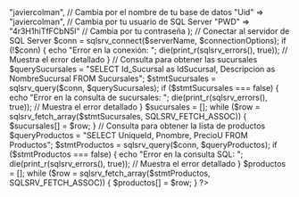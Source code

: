 <?php
// Conexión a la base de datos
$serverName = "data.ingesoft.com.py"; // Cambia según tu servidor
$connectionOptions = array(
    "Database" => "javiercolman", // Cambia por el nombre de tu base de datos
    "Uid" => "javiercolman", // Cambia por tu usuario de SQL Server
    "PWD" => "4r3H1hiTfFCbN5l" // Cambia por tu contraseña
);

// Conectar al servidor de SQL Server
$conn = sqlsrv_connect($serverName, $connectionOptions);

if (!$conn) {
    echo "Error en la conexión: ";
    die(print_r(sqlsrv_errors(), true));  // Muestra el error detallado
}

// Consulta para obtener las sucursales
$querySucursales = "SELECT Id_Sucursal as IdSucursal, Descripcion as NombreSucursal FROM Sucursales";
$stmtSucursales = sqlsrv_query($conn, $querySucursales);

if ($stmtSucursales === false) {
    echo "Error en la consulta de sucursales: ";
    die(print_r(sqlsrv_errors(), true));  // Muestra el error detallado
}

$sucursales = [];
while ($row = sqlsrv_fetch_array($stmtSucursales, SQLSRV_FETCH_ASSOC)) {
    $sucursales[] = $row;
}

// Consulta para obtener la lista de productos
$queryProductos = "SELECT UniqueId, Pnombre, PrecioU FROM Productos";
$stmtProductos = sqlsrv_query($conn, $queryProductos);

if ($stmtProductos === false) {
    echo "Error en la consulta SQL: ";
    die(print_r(sqlsrv_errors(), true));  // Muestra el error detallado
}

$productos = [];
while ($row = sqlsrv_fetch_array($stmtProductos, SQLSRV_FETCH_ASSOC)) {
    $productos[] = $row;
}
?>

<!DOCTYPE html>
<html lang="es">
<head>
    <meta charset="UTF-8">
    <meta name="viewport" content="width=device-width, initial-scale=1.0">
    <title>Formulario de Carga de Productos</title>
    <script>
        // Función para calcular las columnas y el totalizador
        function calcularVenta(index) {
            var entrada = parseFloat(document.getElementById('entrada' + index).value) || 0;
            var recarga = parseFloat(document.getElementById('recarga' + index).value) || 0;
            var averiado = parseFloat(document.getElementById('averiado' + index).value) || 0;
            var cierre = parseFloat(document.getElementById('cierre' + index).value) || 0;

            // Cálculo de la columna "Venta"
            var venta = entrada + recarga - averiado - cierre;
            document.getElementById('venta' + index).value = venta;

            // Cálculo de la columna "Venta * Precio"
            var precioVenta = parseFloat(document.getElementById('precio_venta' + index).value) || 0;
            var total = venta * precioVenta;
            document.getElementById('total' + index).value = total;

            // Calcular el total acumulado
            actualizarTotalizador();
        }

        // Función para actualizar el totalizador de la columna Total
		function actualizarTotalizador() {
			var totalizador = 0;
			var totalInputs = document.querySelectorAll('input[id^="total"]');
			
			totalInputs.forEach(function(input) {
				totalizador += parseFloat(input.value) || 0;
			});
			
			// Formatear el totalizador con separador de miles
			var totalConSeparador = totalizador.toLocaleString('es-ES', { minimumFractionDigits: 2, maximumFractionDigits: 2 });
			
			document.getElementById('totalizador').innerText = 'Total: ' + totalConSeparador;
		}


        // Función para limpiar los campos editables
        function limpiarCampos() {
            let confirmar = confirm("¿Estás seguro de refrescar todos los campos?");
            if (confirmar) {
                location.reload();  // Refrescar la página
            }
        }
    </script>
    <style>
        body {
            background-color: #f8f9fa;
            font-family: 'Arial', sans-serif;
        }

        .container {
            margin-top: 50px;
            padding: 30px;
            background-color: #fff;
            border-radius: 10px;
            box-shadow: 0 4px 8px rgba(0, 0, 0, 0.1);
        }

        h2 {
            text-align: center;
            color: #343a40;
            margin-bottom: 30px;
        }

        table {
            width: 100%;
            border-collapse: collapse;
        }

        th, td {
            padding: 10px;
            text-align: center;
            border: 1px solid #ddd;
        }

        th {
            background-color: #f39c12; /* Mostaza */
            color: white;
        }

        td input {
            width: 100%;
            padding: 5px;
            font-size: 14px;
            border: 1px solid #ddd;
            border-radius: 5px;
        }

        td input[readonly] {
            background-color: #f0f0f0;
        }

        td input:focus {
            outline: none;
            border-color: #007bff;
        }

        button {
            background-color: #f39c12; /* Mostaza */
            color: white;
            padding: 10px 20px;
            font-size: 16px;
            border: none;
            border-radius: 5px;
            cursor: pointer;
            width: 100%;
            margin-top: 20px;
        }

        button:hover {
            background-color: #e67e22; /* Naranja */
        }

        .limpiar-btn {
            background-color: #e74c3c; /* Rojo */
            color: white;
            padding: 10px 20px;
            font-size: 16px;
            border: none;
            border-radius: 5px;
            cursor: pointer;
            margin-bottom: 20px;
        }

        .limpiar-btn:hover {
            background-color: #c0392b; /* Rojo oscuro */
        }

        .totalizador {
            font-size: 24px;
            font-weight: bold;
            text-align: right;
            margin-top: 20px;
        }
    </style>
</head>
<body>

<div class="container">
    <h2>BIENVENIDO</h2>
	<h2>FORMULARIO DE PRODUCTOS</h2>

    <!-- Combos para seleccionar sucursal y turno -->
    <form action="guardar_datos.php" method="POST">
        <label for="sucursal">SUCURSALES:</label>
        <select id="sucursal" name="sucursal" required>
            <option value="">SELECCIONA UNA SUCURSAL:</option>
            <?php foreach ($sucursales as $sucursal): ?>
                <option value="<?= $sucursal['IdSucursal'] ?>"><?= $sucursal['NombreSucursal'] ?></option>
            <?php endforeach; ?>
        </select>

        <label for="turno">TURNO:</label>
        <select id="turno" name="turno" required>
            <option value="mañana">MAÑANA</option>
            <option value="tarde">TARDE</option>
        </select>

        <br><br>

        <!-- Botón para limpiar campos editables -->
        <button type="button" class="limpiar-btn" onclick="limpiarCampos()">Limpiar Campos</button>

        <table>
            <thead>
                <tr>
                    <th>UniqueId</th>
                    <th>Producto</th>
                    <th>Precio Venta</th>
                    <th>Entrada</th>
                    <th>Recarga</th>
                    <th>Averiado</th>
                    <th>Cierre</th>
                    <th>Venta</th>
                    <th>Total</th>
                </tr>
            </thead>
            <tbody>
                <?php
                // Mostrar productos en el formulario
                if (isset($productos) && is_array($productos)) {
                    foreach ($productos as $index => $producto) {
                        echo "<tr>";
                        echo "<td>{$producto['UniqueId']}</td>"; // UniqueId
                        echo "<td>{$producto['Pnombre']}</td>"; // Nombre del Producto
                        echo "<td><input type='number' id='precio_venta{$index}' value='{$producto['PrecioU']}' readonly></td>"; // Precio Venta
                        echo "<td><input type='number' id='entrada{$index}' name='entrada[{$producto['UniqueId']}]' oninput='calcularVenta({$index})' required></td>";
                        echo "<td><input type='number' id='recarga{$index}' name='recarga[{$producto['UniqueId']}]' oninput='calcularVenta({$index})' required></td>";
                        echo "<td><input type='number' id='averiado{$index}' name='averiado[{$producto['UniqueId']}]' oninput='calcularVenta({$index})' required></td>";
                        echo "<td><input type='number' id='cierre{$index}' name='cierre[{$producto['UniqueId']}]' oninput='calcularVenta({$index})' required></td>";
                        echo "<td><input type='number' id='venta{$index}' name='venta[{$producto['UniqueId']}]' readonly></td>"; // Venta
                        echo "<td><input type='text' id='total{$index}' name='total[{$producto['UniqueId']}]' value='" . number_format(0, 0, ',', '.') . "' readonly></td>"; // Total con separador de miles

                        echo "</tr>";
                    }
                } else {
                    echo "<tr><td colspan='9'>No se encontraron productos</td></tr>";
                }
                ?>
            </tbody>
        </table>

        <!-- Totalizador -->
        <div class="totalizador" id="totalizador">Total: 0.00</div>

        <button type="submit">Guardar Datos</button>
    </form>
</div>

</body>
</html>
